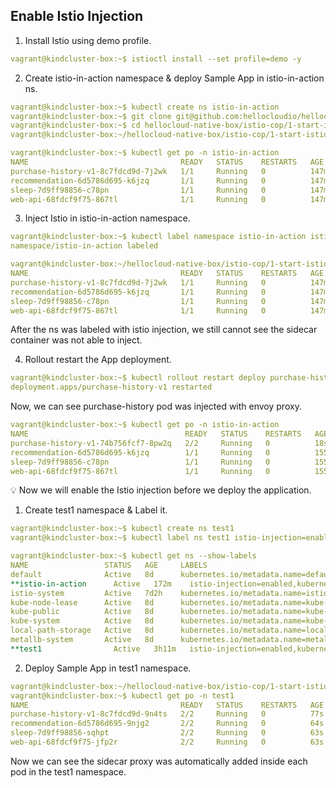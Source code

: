 ## Enable Istio Injection 

1) Install Istio using demo profile.

```yaml
vagrant@kindcluster-box:~$ istioctl install --set profile=demo -y
```

2) Create istio-in-action namespace & deploy Sample App in istio-in-action ns.

```yaml
vagrant@kindcluster-box:~$ kubectl create ns istio-in-action
vagrant@kindcluster-box:~$ git clone git@github.com:hellocloudio/hellocloud-native-box.git
vagrant@kindcluster-box:~$ cd hellocloud-native-box/istio-cop/1-start-istio/sample-apps
vagrant@kindcluster-box:~/hellocloud-native-box/istio-cop/1-start-istio/sample-apps$ kubectl apply -f . -n istio-in-action
```

```yaml
vagrant@kindcluster-box:~$ kubectl get po -n istio-in-action
NAME                                  READY   STATUS    RESTARTS   AGE
purchase-history-v1-8c7fdcd9d-7j2wk   1/1     Running   0          147m
recommendation-6d5786d695-k6jzq       1/1     Running   0          147m
sleep-7d9ff98856-c78pn                1/1     Running   0          147m
web-api-68fdcf9f75-867tl              1/1     Running   0          147m
```

3) Inject Istio in istio-in-action namespace. 

```yaml
vagrant@kindcluster-box:~$ kubectl label namespace istio-in-action istio-injection=enabled
namespace/istio-in-action labeled

vagrant@kindcluster-box:~/hellocloud-native-box/istio-cop/1-start-istio/sample-apps$ kubectl get po -n istio-in-action
NAME                                  READY   STATUS    RESTARTS   AGE
purchase-history-v1-8c7fdcd9d-7j2wk   1/1     Running   0          147m
recommendation-6d5786d695-k6jzq       1/1     Running   0          147m
sleep-7d9ff98856-c78pn                1/1     Running   0          147m
web-api-68fdcf9f75-867tl              1/1     Running   0          147m
```

After the ns was labeled with istio injection, we still cannot see the sidecar container was not able to inject.

4) Rollout restart the App deployment.

```yaml
vagrant@kindcluster-box:~$ kubectl rollout restart deploy purchase-history-v1 -n istio-in-action
deployment.apps/purchase-history-v1 restarted
```

Now, we can see purchase-history pod was injected with envoy proxy. 

```yaml
vagrant@kindcluster-box:~$ kubectl get po -n istio-in-action
NAME                                   READY   STATUS    RESTARTS   AGE
purchase-history-v1-74b756fcf7-8pw2q   2/2     Running   0          18s
recommendation-6d5786d695-k6jzq        1/1     Running   0          155m
sleep-7d9ff98856-c78pn                 1/1     Running   0          155m
web-api-68fdcf9f75-867tl               1/1     Running   0          155m
```

<aside>
💡 Now we will enable the Istio injection before we deploy the application.

</aside>

1) Create test1 namespace & Label it. 

```yaml
vagrant@kindcluster-box:~$ kubectl create ns test1
vagrant@kindcluster-box:~$ kubectl label ns test1 istio-injection=enabled

vagrant@kindcluster-box:~$ kubectl get ns --show-labels
NAME                 STATUS   AGE     LABELS
default              Active   8d      kubernetes.io/metadata.name=default
**istio-in-action      Active   172m    istio-injection=enabled,kubernetes.io/metadata.name=istio-in-action**
istio-system         Active   7d2h    kubernetes.io/metadata.name=istio-system
kube-node-lease      Active   8d      kubernetes.io/metadata.name=kube-node-lease
kube-public          Active   8d      kubernetes.io/metadata.name=kube-public
kube-system          Active   8d      kubernetes.io/metadata.name=kube-system
local-path-storage   Active   8d      kubernetes.io/metadata.name=local-path-storage
metallb-system       Active   8d      kubernetes.io/metadata.name=metallb-system,pod-security.kubernetes.io/audit=privileged,pod-security.kubernetes.io/enforce=privileged,pod-security.kubernetes.io/warn=privileged
**test1                Active   3h11m   istio-injection=enabled,kubernetes.io/metadata.name=test1**
```

2) Deploy Sample App in test1 namespace.

```yaml
vagrant@kindcluster-box:~/hellocloud-native-box/istio-cop/1-start-istio/sample-apps$ kubectl apply -f . -n test1
vagrant@kindcluster-box:~$ kubectl get po -n test1
NAME                                  READY   STATUS    RESTARTS   AGE
purchase-history-v1-8c7fdcd9d-9n4ts   2/2     Running   0          77s
recommendation-6d5786d695-9njg2       2/2     Running   0          64s
sleep-7d9ff98856-sqhpt                2/2     Running   0          63s
web-api-68fdcf9f75-jfp2r              2/2     Running   0          63s
```

Now we can see the sidecar proxy was automatically added inside each pod in the test1 namespace.
